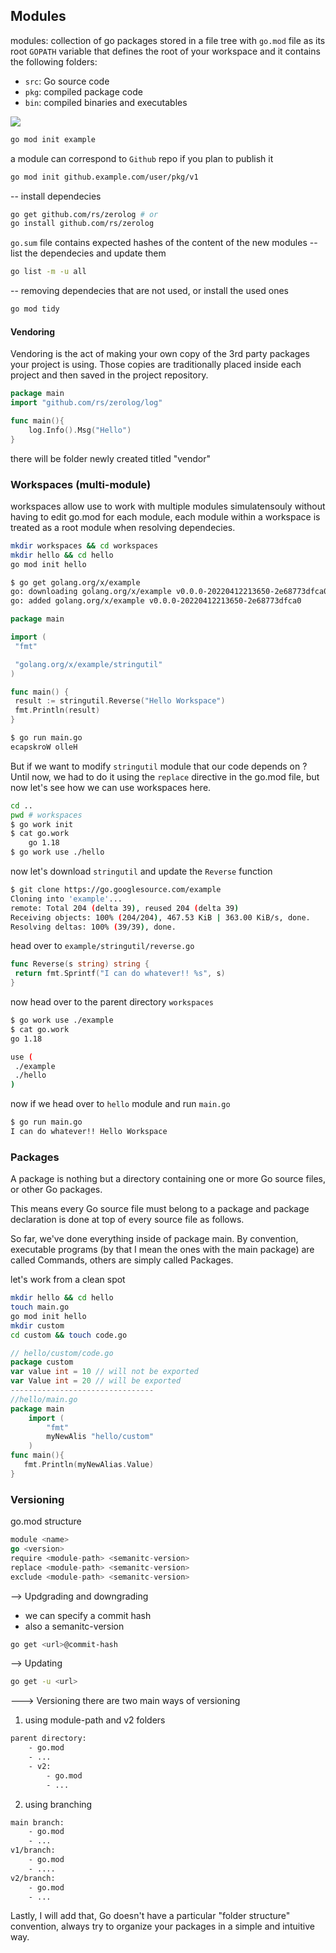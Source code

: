 
## Modules

modules: collection of go packages stored in a file tree with `go.mod` file as its root
`GOPATH` variable that defines the root of your workspace and it contains the following folders:

- `src`: Go source code
- `pkg`: compiled package code
- `bin`: compiled binaries and executables

<img src="https://www.karanpratapsingh.com/_next/image?url=%2Fstatic%2Fcourses%2Fgo%2Fchapter-I%2Fmodules%2Fgopath.png&w=3840&q=75" />

```sh
go mod init example
```

a module can correspond to `Github` repo if you plan to publish it

```sh
go mod init github.example.com/user/pkg/v1
```

-- install dependecies

```sh
go get github.com/rs/zerolog # or
go install github.com/rs/zerolog
```

`go.sum` file contains expected hashes of the content of the new modules
-- list the dependecies and update them

```sh
go list -m -u all
```

-- removing dependecies that are not used, or install the used ones

```sh
go mod tidy
```

#### Vendoring

Vendoring is the act of making your own copy of the 3rd party packages your project is using. Those copies are traditionally placed inside each project and then saved in the project repository.

```go
package main
import "github.com/rs/zerolog/log"

func main(){
    log.Info().Msg("Hello")
}
```

there will be folder newly created titled "vendor"

### Workspaces (multi-module)

workspaces allow use to work with multiple modules simulatensouly without having to edit go.mod for each module, each module within a workspace is treated as a root module when resolving dependecies.

```sh
mkdir workspaces && cd workspaces
mkdir hello && cd hello
go mod init hello
```

```bash
$ go get golang.org/x/example
go: downloading golang.org/x/example v0.0.0-20220412213650-2e68773dfca0
go: added golang.org/x/example v0.0.0-20220412213650-2e68773dfca0
```

```go
package main

import (
 "fmt"

 "golang.org/x/example/stringutil"
)

func main() {
 result := stringutil.Reverse("Hello Workspace")
 fmt.Println(result)
}
```

```bash
$ go run main.go
ecapskroW olleH
```

But if we want to modify `stringutil` module that our code depends on ?
Until now, we had to do it using the `replace` directive in the go.mod file, but now let's see how we can use workspaces here.

```bash
cd ..
pwd # workspaces
$ go work init
$ cat go.work
    go 1.18
$ go work use ./hello
```

now let's download `stringutil` and update the `Reverse` function

```sh
$ git clone https://go.googlesource.com/example
Cloning into 'example'...
remote: Total 204 (delta 39), reused 204 (delta 39)
Receiving objects: 100% (204/204), 467.53 KiB | 363.00 KiB/s, done.
Resolving deltas: 100% (39/39), done.
```

head over to `example/stringutil/reverse.go`

```go
func Reverse(s string) string {
 return fmt.Sprintf("I can do whatever!! %s", s)
}
```

now head over to the parent directory `workspaces`

```sh
$ go work use ./example
$ cat go.work
go 1.18

use (
 ./example
 ./hello
)
```

now if we head over to `hello` module and run `main.go`

```sh
$ go run main.go
I can do whatever!! Hello Workspace
```

### Packages

A package is nothing but a directory containing one or more Go source files, or other Go packages.

This means every Go source file must belong to a package and package declaration is done at top of every source file as follows.

So far, we've done everything inside of package main. By convention, executable programs (by that I mean the ones with the main package) are called Commands, others are simply called Packages.

let's work from a clean spot

```sh
mkdir hello && cd hello
touch main.go
go mod init hello
mkdir custom
cd custom && touch code.go
```

```go
// hello/custom/code.go
package custom
var value int = 10 // will not be exported
var Value int = 20 // will be exported 
--------------------------------
//hello/main.go
package main 
    import (
        "fmt"
        myNewAlis "hello/custom"
    )
func main(){
   fmt.Println(myNewAlias.Value)
}
```

### Versioning

go.mod structure

```go
module <name>
go <version>
require <module-path> <semanitc-version>
replace <module-path> <semanitc-version>
exclude <module-path> <semanitc-version>
```

--> Updgrading and downgrading

- we can specify a commit hash
- also a semanitc-version

```sh
go get <url>@commit-hash
```

--> Updating

```sh
go get -u <url>
```

---> Versioning
there are two main ways of versioning

1. using module-path and v2 folders

```sh
parent directory:
    - go.mod
    - ...
    - v2:
        - go.mod
        - ...
```

2. using branching

```sh
main branch:
    - go.mod
    - ...
v1/branch:
    - go.mod
    - ....
v2/branch:
    - go.mod
    - ...
```

Lastly, I will add that, Go doesn't have a particular "folder structure" convention, always try to organize your packages in a simple and intuitive way.
